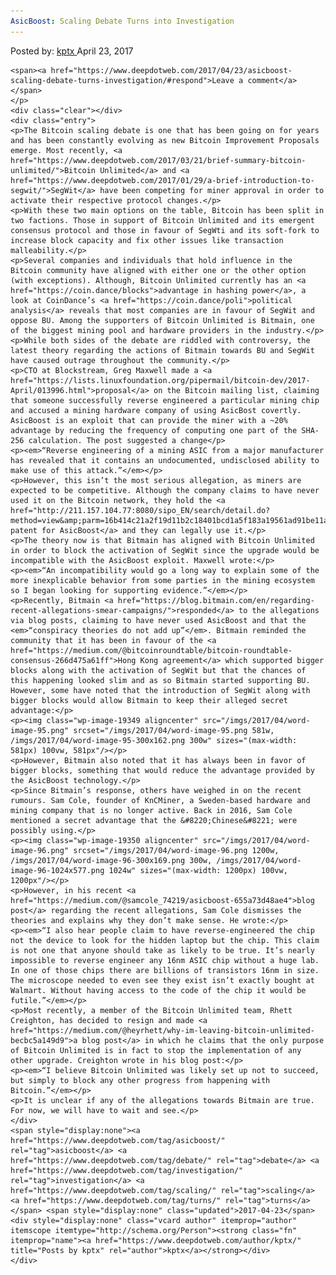 ```yaml
---
AsicBoost: Scaling Debate Turns into Investigation
---
```

<article class="post-listing post-19342 post type-post status-publish format-standard has-post-thumbnail hentry  tag-asicboost tag-debate tag-investigation tag-scaling tag-turns">
    <div class="post-inner">
        <span>Posted by: <a href="https://www.deepdotweb.com/author/kptx/" title="">kptx </a></span>
    <span>April 23, 2017</span>
    
    <span><a href="https://www.deepdotweb.com/2017/04/23/asicboost-scaling-debate-turns-investigation/#respond">Leave a comment</a></span>
    </p>
    <div class="clear"></div>
    <div class="entry">
    <p>The Bitcoin scaling debate is one that has been going on for years and has been constantly evolving as new Bitcoin Improvement Proposals emerge. Most recently, <a href="https://www.deepdotweb.com/2017/03/21/brief-summary-bitcoin-unlimited/">Bitcoin Unlimited</a> and <a href="https://www.deepdotweb.com/2017/01/29/a-brief-introduction-to-segwit/">SegWit</a> have been competing for miner approval in order to activate their respective protocol changes.</p>
    <p>With these two main options on the table, Bitcoin has been split in two factions. Those in support of Bitcoin Unlimited and its emergent consensus protocol and those in favour of SegWti and its soft-fork to increase block capacity and fix other issues like transaction malleability.</p>
    <p>Several companies and individuals that hold influence in the Bitcoin community have aligned with either one or the other option (with exceptions). Although, Bitcoin Unlimited currently has an <a href="https://coin.dance/blocks">advantage in hashing power</a>, a look at CoinDance’s <a href="https://coin.dance/poli">political analysis</a> reveals that most companies are in favour of SegWit and oppose BU. Among the supporters of Bitcoin Unlimited is Bitmain, one of the biggest mining pool and hardware providers in the industry.</p>
    <p>While both sides of the debate are riddled with controversy, the latest theory regarding the actions of Bitmain towards BU and SegWit have caused outrage throughout the community.</p>
    <p>CTO at Blockstream, Greg Maxwell made a <a href="https://lists.linuxfoundation.org/pipermail/bitcoin-dev/2017-April/013996.html">proposal</a> on the Bitcoin mailing list, claiming that someone successfully reverse engineered a particular mining chip and accused a mining hardware company of using AsicBost covertly. AsicBoost is an exploit that can provide the miner with a ~20% advantage by reducing the frequency of computing one part of the SHA-256 calculation. The post suggested a change</p>
    <p><em>“Reverse engineering of a mining ASIC from a major manufacturer has revealed that it contains an undocumented, undisclosed ability to make use of this attack.”</em></p>
    <p>However, this isn’t the most serious allegation, as miners are expected to be competitive. Although the company claims to have never used it on the Bitcoin network, they hold the <a href="http://211.157.104.77:8080/sipo_EN/search/detail.do?method=view&amp;parm=16b414c21a2f19d11b2c18401bcd1a5f183a19561ad91be11a501c4805792c231f5421b222572195236c20482755275723ca24be2221222525702494250d26c0274025822c3f29092a7c29a02d6d2d6f28fa2ed62bd12c892f482c34330947932f5c2c0a2ac731b9333c316c366534e7318235ee337934f1360837f03747371b371a34e231bf38f13b04390c3e0d3f6f39ea3dc63c573d6d3e683e4c26d918c33ffe3c523c273e354334405c47c545774302408e4423458d47b04688462b46a846c246aa436f47554bcc49784a2d&amp;utm_content=buffer1499b&amp;utm_medium=social&amp;utm_source=twitter.com&amp;utm_campaign=buffer">Chinese patent for AsicBoost</a> and they can legally use it.</p>
    <p>The theory now is that Bitmain has aligned with Bitcoin Unlimited in order to block the activation of SegWit since the upgrade would be incompatible with the AsicBoost exploit. Maxwell wrote:</p>
    <p><em>“An incompatibility would go a long way to explain some of the more inexplicable behavior from some parties in the mining ecosystem so I began looking for supporting evidence.”</em></p>
    <p>Recently, Bitmain <a href="https://blog.bitmain.com/en/regarding-recent-allegations-smear-campaigns/">responded</a> to the allegations via blog posts, claiming to have never used AsicBoost and that the <em>“conspiracy theories do not add up”</em>. Bitmain reminded the community that it has been in favour of the <a href="https://medium.com/@bitcoinroundtable/bitcoin-roundtable-consensus-266d475a61ff">Hong Kong agreement</a> which supported bigger blocks along with the activation of SegWit but that the chances of this happening looked slim and as so Bitmain started supporting BU. However, some have noted that the introduction of SegWit along with bigger blocks would allow Bitmain to keep their alleged secret advantage:</p>
    <p><img class="wp-image-19349 aligncenter" src="/imgs/2017/04/word-image-95.png" srcset="/imgs/2017/04/word-image-95.png 581w, /imgs/2017/04/word-image-95-300x162.png 300w" sizes="(max-width: 581px) 100vw, 581px"/></p>
    <p>However, Bitmain also noted that it has always been in favor of bigger blocks, something that would reduce the advantage provided by the AsicBoost technology.</p>
    <p>Since Bitmain’s response, others have weighed in on the recent rumours. Sam Cole, founder of KnCMiner, a Sweden-based hardware and mining company that is no longer active. Back in 2016, Sam Cole mentioned a secret advantage that the &#8220;Chinese&#8221; were possibly using.</p>
    <p><img class="wp-image-19350 aligncenter" src="/imgs/2017/04/word-image-96.png" srcset="/imgs/2017/04/word-image-96.png 1200w, /imgs/2017/04/word-image-96-300x169.png 300w, /imgs/2017/04/word-image-96-1024x577.png 1024w" sizes="(max-width: 1200px) 100vw, 1200px"/></p>
    <p>However, in his recent <a href="https://medium.com/@samcole_74219/asicboost-655a73d48ae4">blog post</a> regarding the recent allegations, Sam Cole dismisses the theories and explains why they don’t make sense. He wrote:</p>
    <p><em>“I also hear people claim to have reverse-engineered the chip not the device to look for the hidden laptop but the chip. This claim is not one that anyone should take as likely to be true. It’s nearly impossible to reverse engineer any 16nm ASIC chip without a huge lab. In one of those chips there are billions of transistors 16nm in size. The microscope needed to even see they exist isn’t exactly bought at Walmart. Without having access to the code of the chip it would be futile.”</em></p>
    <p>Most recently, a member of the Bitcoin Unlimited team, Rhett Creighton, has decided to resign and made <a href="https://medium.com/@heyrhett/why-im-leaving-bitcoin-unlimited-becbc5a149d9">a blog post</a> in which he claims that the only purpose of Bitcoin Unlimited is in fact to stop the implementation of any other upgrade. Creighton wrote in his blog post:</p>
    <p><em>“I believe Bitcoin Unlimited was likely set up not to succeed, but simply to block any other progress from happening with Bitcoin.”</em></p>
    <p>It is unclear if any of the allegations towards Bitmain are true. For now, we will have to wait and see.</p>
    </div>
    <span style="display:none"><a href="https://www.deepdotweb.com/tag/asicboost/" rel="tag">asicboost</a> <a href="https://www.deepdotweb.com/tag/debate/" rel="tag">debate</a> <a href="https://www.deepdotweb.com/tag/investigation/" rel="tag">investigation</a> <a href="https://www.deepdotweb.com/tag/scaling/" rel="tag">scaling</a> <a href="https://www.deepdotweb.com/tag/turns/" rel="tag">turns</a></span> <span style="display:none" class="updated">2017-04-23</span>
    <div style="display:none" class="vcard author" itemprop="author" itemscope itemtype="http://schema.org/Person"><strong class="fn" itemprop="name"><a href="https://www.deepdotweb.com/author/kptx/" title="Posts by kptx" rel="author">kptx</a></strong></div>
    </div>
</article>

